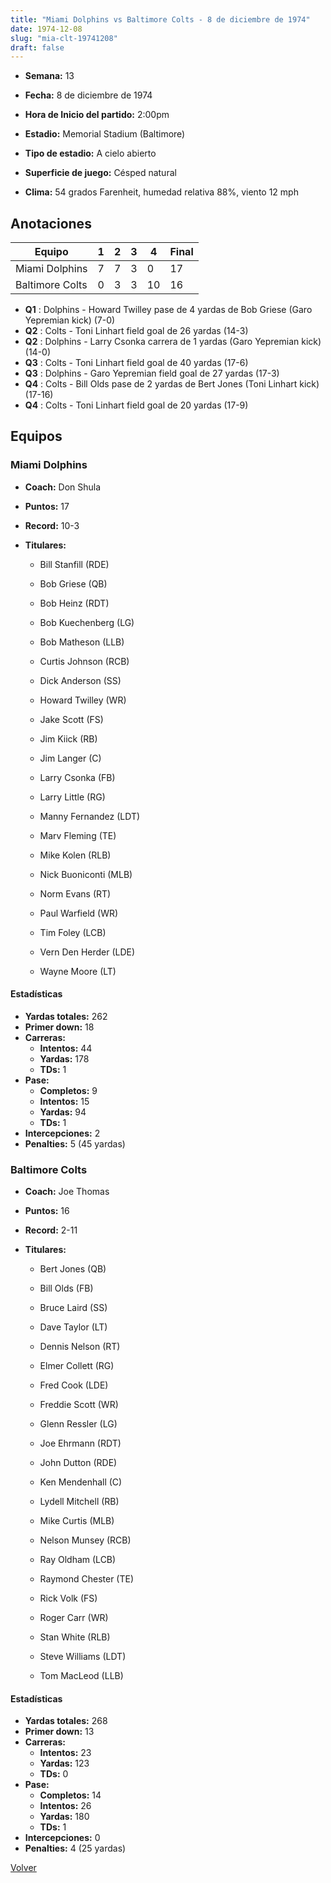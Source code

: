 ```yaml
---
title: "Miami Dolphins vs Baltimore Colts - 8 de diciembre de 1974"
date: 1974-12-08
slug: "mia-clt-19741208"
draft: false
---
```


* **Semana:** 13
* **Fecha:** 8 de diciembre de 1974

* **Hora de Inicio del partido:** 2:00pm
* **Estadio:** Memorial Stadium (Baltimore)
* **Tipo de estadio:** A cielo abierto
* **Superficie de juego:** Césped natural
* **Clima:** 54 grados Farenheit, humedad relativa 88%, viento 12 mph





## Anotaciones
| Equipo | 1 | 2 | 3 | 4 | Final |
|--------|---|---|---|---|-------|
| Miami Dolphins  | 7 | 7 | 3 | 0  | 17 |
| Baltimore Colts  | 0 | 3 | 3 | 10  | 16 |
* **Q1** : Dolphins - Howard Twilley pase de 4 yardas de Bob Griese (Garo Yepremian kick) (7-0)
* **Q2** : Colts - Toni Linhart field goal de 26 yardas (14-3)
* **Q2** : Dolphins - Larry Csonka carrera de 1 yardas (Garo Yepremian kick) (14-0)
* **Q3** : Colts - Toni Linhart field goal de 40 yardas (17-6)
* **Q3** : Dolphins - Garo Yepremian field goal de 27 yardas (17-3)
* **Q4** : Colts - Bill Olds pase de 2 yardas de Bert Jones (Toni Linhart kick) (17-16)
* **Q4** : Colts - Toni Linhart field goal de 20 yardas (17-9)


## Equipos


### Miami Dolphins
* **Coach:** Don Shula
* **Puntos:** 17
* **Record:** 10-3
* **Titulares:** 

  * Bill Stanfill (RDE) 

  * Bob Griese (QB) 

  * Bob Heinz (RDT) 

  * Bob Kuechenberg (LG) 

  * Bob Matheson (LLB) 

  * Curtis Johnson (RCB) 

  * Dick Anderson (SS) 

  * Howard Twilley (WR) 

  * Jake Scott (FS) 

  * Jim Kiick (RB) 

  * Jim Langer (C) 

  * Larry Csonka (FB) 

  * Larry Little (RG) 

  * Manny Fernandez (LDT) 

  * Marv Fleming (TE) 

  * Mike Kolen (RLB) 

  * Nick Buoniconti (MLB) 

  * Norm Evans (RT) 

  * Paul Warfield (WR) 

  * Tim Foley (LCB) 

  * Vern Den Herder (LDE) 

  * Wayne Moore (LT) 

#### Estadísticas
* **Yardas totales:** 262
* **Primer down:** 18
* **Carreras:**
  * **Intentos:** 44
  * **Yardas:** 178
  * **TDs:** 1
* **Pase:**
  * **Completos:** 9
  * **Intentos:** 15
  * **Yardas:** 94
  * **TDs:** 1
* **Intercepciones:** 2
* **Penalties:** 5 (45 yardas)

### Baltimore Colts
* **Coach:** Joe Thomas
* **Puntos:** 16
* **Record:** 2-11
* **Titulares:** 

  * Bert Jones (QB) 

  * Bill Olds (FB) 

  * Bruce Laird (SS) 

  * Dave Taylor (LT) 

  * Dennis Nelson (RT) 

  * Elmer Collett (RG) 

  * Fred Cook (LDE) 

  * Freddie Scott (WR) 

  * Glenn Ressler (LG) 

  * Joe Ehrmann (RDT) 

  * John Dutton (RDE) 

  * Ken Mendenhall (C) 

  * Lydell Mitchell (RB) 

  * Mike Curtis (MLB) 

  * Nelson Munsey (RCB) 

  * Ray Oldham (LCB) 

  * Raymond Chester (TE) 

  * Rick Volk (FS) 

  * Roger Carr (WR) 

  * Stan White (RLB) 

  * Steve Williams (LDT) 

  * Tom MacLeod (LLB) 

#### Estadísticas
* **Yardas totales:** 268
* **Primer down:** 13
* **Carreras:**
  * **Intentos:** 23
  * **Yardas:** 123
  * **TDs:** 0
* **Pase:**
  * **Completos:** 14
  * **Intentos:** 26
  * **Yardas:** 180
  * **TDs:** 1
* **Intercepciones:** 0
* **Penalties:** 4 (25 yardas)


[Volver](/historia/1974)
